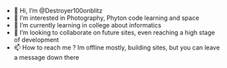 - 👋 Hi, I’m @Destroyer100onblitz
- 👀 I’m interested in Photography, Phyton code learning and space
- 🌱 I’m currently learning in college about informatics
- 💞️ I’m looking to collaborate on future sites, even reaching a high stage of development
- 📫 How to reach me ? Im offline mostly, building sites, but you can leave a message down there

<!---
Destroyer100onblitz/Destroyer100onblitz is a ✨ special ✨ repository because its `README.md` (this file) appears on your GitHub profile.
You can click the Preview link to take a look at your changes.
--->
